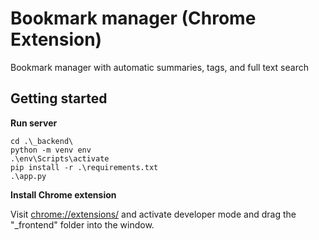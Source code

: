 # Bookmark manager (Chrome Extension)

Bookmark manager with automatic summaries, tags, and full text search

## Getting started

**Run server**

```
cd .\_backend\
python -m venv env
.\env\Scripts\activate
pip install -r .\requirements.txt
.\app.py
```

**Install Chrome extension**

Visit <a href="chrome://extensions">chrome://extensions/</a> and activate developer mode and drag the "_frontend" folder into the window.